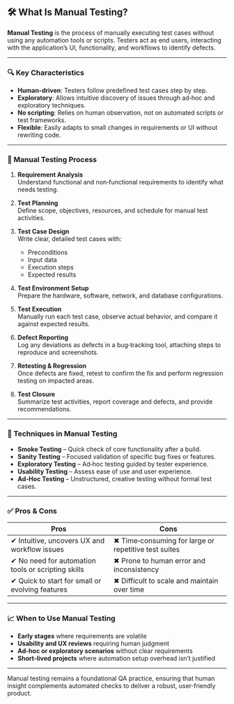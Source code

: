 ## 🛠️ What Is Manual Testing?

**Manual Testing** is the process of manually executing test cases without using any automation tools or scripts. Testers act as end users, interacting with the application’s UI, functionality, and workflows to identify defects.

---

### 🔍 Key Characteristics

- **Human-driven**: Testers follow predefined test cases step by step.
- **Exploratory**: Allows intuitive discovery of issues through ad‑hoc and exploratory techniques.
- **No scripting**: Relies on human observation, not on automated scripts or test frameworks.
- **Flexible**: Easily adapts to small changes in requirements or UI without rewriting code.

---

### 🔁 Manual Testing Process

1. **Requirement Analysis**  
   Understand functional and non‑functional requirements to identify what needs testing.

2. **Test Planning**  
   Define scope, objectives, resources, and schedule for manual test activities.

3. **Test Case Design**  
   Write clear, detailed test cases with:  
   - Preconditions  
   - Input data  
   - Execution steps  
   - Expected results

4. **Test Environment Setup**  
   Prepare the hardware, software, network, and database configurations.

5. **Test Execution**  
   Manually run each test case, observe actual behavior, and compare it against expected results.

6. **Defect Reporting**  
   Log any deviations as defects in a bug‑tracking tool, attaching steps to reproduce and screenshots.

7. **Retesting & Regression**  
   Once defects are fixed, retest to confirm the fix and perform regression testing on impacted areas.

8. **Test Closure**  
   Summarize test activities, report coverage and defects, and provide recommendations.

---

### 🔧 Techniques in Manual Testing

- **Smoke Testing** – Quick check of core functionality after a build.  
- **Sanity Testing** – Focused validation of specific bug fixes or features.  
- **Exploratory Testing** – Ad‑hoc testing guided by tester experience.  
- **Usability Testing** – Assess ease of use and user experience.  
- **Ad‑Hoc Testing** – Unstructured, creative testing without formal test cases.

---

### ✅ Pros & Cons

| **Pros**                                          | **Cons**                                           |
|---------------------------------------------------|----------------------------------------------------|
| ✔ Intuitive, uncovers UX and workflow issues      | ✖ Time‑consuming for large or repetitive test suites |
| ✔ No need for automation tools or scripting skills | ✖ Prone to human error and inconsistency           |
| ✔ Quick to start for small or evolving features   | ✖ Difficult to scale and maintain over time        |

---

### 📈 When to Use Manual Testing

- **Early stages** where requirements are volatile  
- **Usability and UX reviews** requiring human judgment  
- **Ad‑hoc or exploratory scenarios** without clear requirements  
- **Short‑lived projects** where automation setup overhead isn’t justified  

---

Manual testing remains a foundational QA practice, ensuring that human insight complements automated checks to deliver a robust, user‑friendly product.